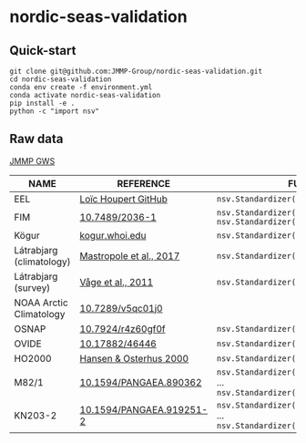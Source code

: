# nordic-seas-validation

## Quick-start

```shell
git clone git@github.com:JMMP-Group/nordic-seas-validation.git
cd nordic-seas-validation
conda env create -f environment.yml
conda activate nordic-seas-validation
pip install -e .
python -c "import nsv"
```

## Raw data
[JMMP GWS](https://gws-access.jasmin.ac.uk/public/jmmp/NORVAL/)

| NAME | REFERENCE | FUNCTION
|---|---|---|
| EEL | [Loïc Houpert GitHub](https://github.com/lhoupert/analysis_eel_data) | `nsv.Standardizer().eel` |
| FIM | [10.7489/2036-1](https://doi.org/10.7489/2036-1) | `nsv.Standardizer().fim(1)`<br> `nsv.Standardizer().fim(25)` |
| Kögur | [kogur.whoi.edu](http://kogur.whoi.edu/php/index.php#gridded) | `nsv.Standardizer().kogur` |
| Látrabjarg (climatology) | [Mastropole et al., 2017](https://doi.org/10.1002/2016JC012007) | `nsv.Standardizer().latrabjarg_climatology` |
| Látrabjarg (survey) | [Våge et al., 2011](https://doi.org/10.1038/ngeo1234) | `nsv.Standardizer().latrabjarg_survey` |
| NOAA Arctic Climatology | [10.7289/v5qc01j0](https://doi.org/10.7289/v5qc01j0) | |
| OSNAP | [10.7924/r4z60gf0f](https://doi.org/10.7924/r4z60gf0f) | `nsv.Standardizer().osnap` |
| OVIDE | [10.17882/46446](https://doi.org/10.17882/46446) | `nsv.Standardizer().ovide` |
| HO2000 | [Hansen & Osterhus 2000](https://doi.org/10.1016/S0079-6611(99)00052-X) | `nsv.Standardizer().ho2000` |
| M82/1 | [10.1594/PANGAEA.890362](https://doi.pangaea.de/10.1594/PANGAEA.890362) | `nsv.Standardizer().m82_1(1)` <br> ...  <br> `nsv.Standardizer().m82_1(9)`|
| KN203-2 | [10.1594/PANGAEA.919251-2](https://doi.pangaea.de/10.1594/PANGAEA.919251) | `nsv.Standardizer().kn203_2("A")` <br> ...  <br> `nsv.Standardizer().kn203_2("E")` |
